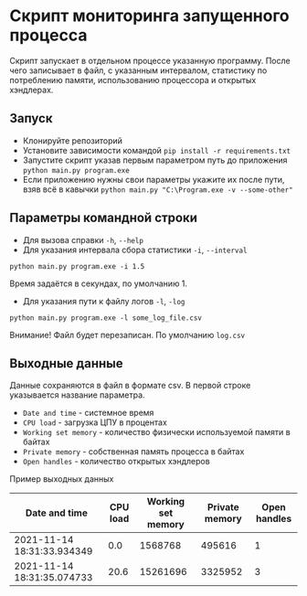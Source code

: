 # Скрипт мониторинга запущенного процесса 

Скрипт запускает в отдельном процессе указанную программу.
После чего записывает в файл, с указанным интервалом, статистику по потреблению памяти, использованию процессора и открытых хэндлерах.

## Запуск

- Клонируйте репозиторий
- Установите зависимости командой `pip install -r requirements.txt`
- Запустите скрипт указав первым параметром путь до приложения `python main.py program.exe`
- Если приложению нужны свои параметры укажите их после пути, взяв всё в кавычки `python main.py "C:\Program.exe -v --some-other"`

## Параметры командной строки

- Для вызова справки `-h`, `--help`
- Для указания интервала сбора статистики `-i`, `--interval`
```
python main.py program.exe -i 1.5
```
Время задаётся в секундах, по умолчанию 1.
- Для указания пути к файлу логов `-l`, `-log`
```
python main.py program.exe -l some_log_file.csv
```
Внимание! Файл будет перезаписан. По умолчанию `log.csv`

## Выходные данные

Данные сохраняются в файл в формате csv. В первой строке указывается название параметра.

- `Date and time` - системное время
- `CPU load` - загрузка ЦПУ в процентах
- `Working set memory` - количество физически используемой памяти в байтах
- `Private memory` - собственная память процесса в байтах
- `Open handles` - количество открытых хэндлеров

Пример выходных данных

Date and time | CPU load | Working set memory | Private memory | Open handles
--- | --- | --- | --- | ---
2021-11-14 18:31:33.934349 | 0.0 | 1568768 | 495616 | 1
2021-11-14 18:31:35.074733 | 20.6 | 15261696 | 3325952 | 3
